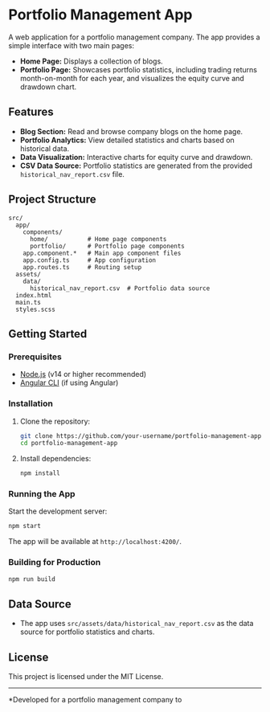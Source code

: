 # Portfolio Management App

A web application for a portfolio management company. The app provides a simple interface with two main pages:

- **Home Page:** Displays a collection of blogs.
- **Portfolio Page:** Showcases portfolio statistics, including trading returns month-on-month for each year, and visualizes the equity curve and drawdown chart.

## Features

- **Blog Section:** Read and browse company blogs on the home page.
- **Portfolio Analytics:** View detailed statistics and charts based on historical data.
- **Data Visualization:** Interactive charts for equity curve and drawdown.
- **CSV Data Source:** Portfolio statistics are generated from the provided `historical_nav_report.csv` file.

## Project Structure

```
src/
  app/
    components/
      home/           # Home page components
      portfolio/      # Portfolio page components
    app.component.*   # Main app component files
    app.config.ts     # App configuration
    app.routes.ts     # Routing setup
  assets/
    data/
      historical_nav_report.csv  # Portfolio data source
  index.html
  main.ts
  styles.scss
```

## Getting Started

### Prerequisites

- [Node.js](https://nodejs.org/) (v14 or higher recommended)
- [Angular CLI](https://angular.io/cli) (if using Angular)

### Installation

1. Clone the repository:
   ```sh
   git clone https://github.com/your-username/portfolio-management-app.git
   cd portfolio-management-app
   ```

2. Install dependencies:
   ```sh
   npm install
   ```

### Running the App

Start the development server:

```sh
npm start
```

The app will be available at `http://localhost:4200/`.

### Building for Production

```sh
npm run build
```

## Data Source

- The app uses `src/assets/data/historical_nav_report.csv` as the data source for portfolio statistics and charts.

## License

This project is licensed under the MIT License.

---

*Developed for a portfolio management company to